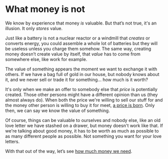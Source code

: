 # What money is not

We know by experience that money *is* valuable. But that’s not true, it's an illusion. It only _stores_ value.

Just like a battery is not a nuclear reactor or a windmill that *creates* or converts energy, you could assemble a whole lot of batteries but they will be useless unless you charge them somehow. The same way, creating money doesn’t create value by itself, that *value* has to come from somewhere else, like work for example.

The value of something appears the moment we want to exchange it with others. If we have a bag full of gold in our house, but nobody knows about it, and we never sell or trade it for something... how much is it worth?

It's only when we make an offer to somebody else that *price* is potentially created. Those other persons might have a different opinion than us (they almost always do). When both the price we're willing to sell our stuff for and the money other person is willing to buy it for meet, [a price is born](https://www.investopedia.com/terms/t/theory-of-price.asp). Only then, we can say we know the value of something.

Of course, things can be valuable to ourselves and nobody else, like an old love letter we have stashed on a drawer, but money doesn't work like that. If we're talking about good money, it has to be worth as much as possible to as many different people as possible. Not something you want for your love letters.

With that out of the way, let’s see [how much money we need](3.05_how-much-money.md).